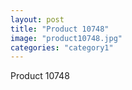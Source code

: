 ```yaml
---
layout: post
title: "Product 10748"
image: "product10748.jpg"
categories: "category1"
---
```

Product 10748
